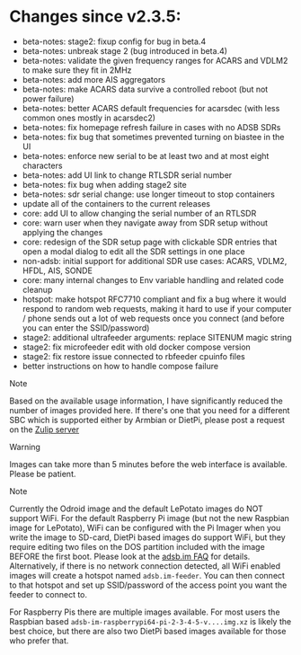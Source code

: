 Changes since v2.3.5:
=======
- beta-notes: stage2: fixup config for bug in beta.4
- beta-notes: unbreak stage 2 (bug introduced in beta.4)
- beta-notes: validate the given frequency ranges for ACARS and VDLM2 to make sure they fit in 2MHz
- beta-notes: add more AIS aggregators
- beta-notes: make ACARS data survive a controlled reboot (but not power failure)
- beta-notes: better ACARS default frequencies for acarsdec (with less common ones mostly in acarsdec2)
- beta-notes: fix homepage refresh failure in cases with no ADSB SDRs
- beta-notes: fix bug that sometimes prevented turning on biastee in the UI
- beta-notes: enforce new serial to be at least two and at most eight characters
- beta-notes: add UI link to change RTLSDR serial number
- beta-notes: fix bug when adding stage2 site
- beta-notes: sdr serial change: use longer timeout to stop containers
- update all of the containers to the current releases
- core: add UI to allow changing the serial number of an RTLSDR
- core: warn user when they navigate away from SDR setup without applying the changes
- core: redesign of the SDR setup page with clickable SDR entries that open a modal dialog to edit all the SDR settings in one place
- non-adsb: initial support for additional SDR use cases: ACARS, VDLM2, HFDL, AIS, SONDE
- core: many internal changes to Env variable handling and related code cleanup
- hotspot: make hotspot RFC7710 compliant and fix a bug where it would respond to random web requests, making it hard to use if your computer / phone sends out a lot of web requests once you connect (and before you can enter the SSID/password)
- stage2: additional ultrafeeder arguments: replace SITENUM magic string
- stage2: fix microfeeder edit with old docker compose version
- stage2: fix restore issue connected to rbfeeder cpuinfo files
- better instructions on how to handle compose failure

> [!NOTE]
> Based on the available usage information, I have significantly reduced the number of images provided here. If there's one that you need for a different SBC which is supported either by Armbian or DietPi, please post a request on the [Zulip server](https://adsblol.zulipchat.com/#narrow/stream/391168-adsb-feeder-image)

> [!WARNING]
> Images can take more than 5 minutes before the web interface is available. Please be patient.

> [!NOTE]
> Currently the Odroid image and the default LePotato images do NOT support WiFi. For the default Raspberry Pi image (but not the new Raspbian image for LePotato), WiFi can be configured with the Pi Imager when you write the image to SD-card, DietPi based images do support WiFi, but they require editing two files on the DOS partition included with the image BEFORE the first boot. Please look at the [adsb.im FAQ](https://adsb.im/faq) for details.
> Alternatively, if there is no network connection detected, all WiFi enabled images will create a hotspot named `adsb.im-feeder`. You can then connect to that hotspot and set up SSID/password of the access point you want the feeder to connect to.

For Raspberry Pis there are multiple images available. For most users the Raspbian based `adsb-im-raspberrypi64-pi-2-3-4-5-v....img.xz` is likely the best choice, but there are also two DietPi based images available for those who prefer that.



